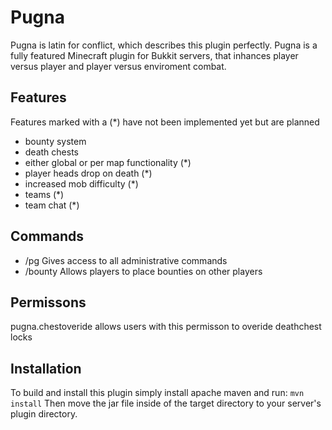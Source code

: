 Pugna
=============

Pugna is latin for conflict, which describes this plugin perfectly. Pugna is a fully featured Minecraft plugin for Bukkit servers, that inhances player versus player and player versus enviroment combat. 

## Features ##
Features marked with a (*) have not been implemented yet but are planned
* bounty system
* death chests
* either global or per map functionality (*)
* player heads drop on death (*)
* increased mob difficulty (*)
* teams (*)
* team chat (*)

## Commands ##
* /pg        Gives access to all administrative commands
* /bounty    Allows players to place bounties on other players


## Permissons ##
pugna.chestoveride allows users with this permisson to overide deathchest locks

## Installation ##
To build and install this plugin simply install apache maven and run:
```mvn install```
Then move the jar file inside of the target directory to your server's plugin directory.


